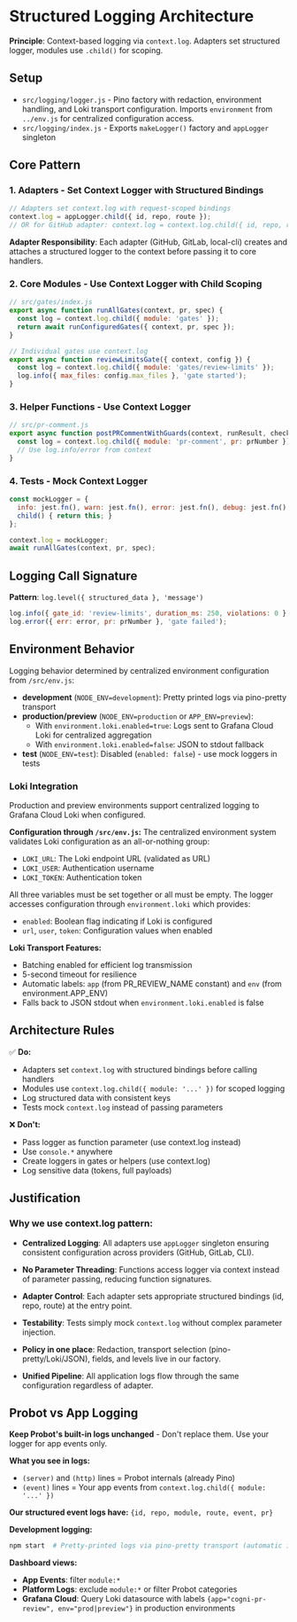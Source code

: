 # Structured Logging Architecture

**Principle**: Context-based logging via `context.log`. Adapters set structured logger, modules use `.child()` for scoping.

## Setup

- `src/logging/logger.js` - Pino factory with redaction, environment handling, and Loki transport configuration. Imports `environment` from `../env.js` for centralized configuration access.
- `src/logging/index.js` - Exports `makeLogger()` factory and `appLogger` singleton

## Core Pattern

### 1. Adapters - Set Context Logger with Structured Bindings

```javascript
// Adapters set context.log with request-scoped bindings
context.log = appLogger.child({ id, repo, route });
// OR for GitHub adapter: context.log = context.log.child({ id, repo, route });
```

**Adapter Responsibility**: Each adapter (GitHub, GitLab, local-cli) creates and attaches a structured logger to the context before passing it to core handlers.

### 2. Core Modules - Use Context Logger with Child Scoping

```javascript
// src/gates/index.js
export async function runAllGates(context, pr, spec) {
  const log = context.log.child({ module: 'gates' });
  return await runConfiguredGates({ context, pr, spec });
}

// Individual gates use context.log
export async function reviewLimitsGate({ context, config }) {
  const log = context.log.child({ module: 'gates/review-limits' });
  log.info({ max_files: config.max_files }, 'gate started');
}
```

### 3. Helper Functions - Use Context Logger

```javascript
// src/pr-comment.js  
export async function postPRCommentWithGuards(context, runResult, checkUrl, headSha, prNumber) {
  const log = context.log.child({ module: 'pr-comment', pr: prNumber });
  // Use log.info/error from context
}
```

### 4. Tests - Mock Context Logger

```javascript
const mockLogger = { 
  info: jest.fn(), warn: jest.fn(), error: jest.fn(), debug: jest.fn(),
  child() { return this; } 
};

context.log = mockLogger;
await runAllGates(context, pr, spec);
```

## Logging Call Signature

**Pattern**: `log.level({ structured_data }, 'message')`

```javascript
log.info({ gate_id: 'review-limits', duration_ms: 250, violations: 0 }, 'gate completed');
log.error({ err: error, pr: prNumber }, 'gate failed');
```

## Environment Behavior

Logging behavior determined by centralized environment configuration from `/src/env.js`:

- **development** (`NODE_ENV=development`): Pretty printed logs via pino-pretty transport
- **production/preview** (`NODE_ENV=production` or `APP_ENV=preview`): 
  - With `environment.loki.enabled=true`: Logs sent to Grafana Cloud Loki for centralized aggregation
  - With `environment.loki.enabled=false`: JSON to stdout fallback
- **test** (`NODE_ENV=test`): Disabled (`enabled: false`) - use mock loggers in tests

### Loki Integration

Production and preview environments support centralized logging to Grafana Cloud Loki when configured.

**Configuration through `/src/env.js`:**
The centralized environment system validates Loki configuration as an all-or-nothing group:
- `LOKI_URL`: The Loki endpoint URL (validated as URL)
- `LOKI_USER`: Authentication username
- `LOKI_TOKEN`: Authentication token

All three variables must be set together or all must be empty. The logger accesses configuration through `environment.loki` which provides:
- `enabled`: Boolean flag indicating if Loki is configured
- `url`, `user`, `token`: Configuration values when enabled

**Loki Transport Features:**
- Batching enabled for efficient log transmission
- 5-second timeout for resilience
- Automatic labels: `app` (from PR_REVIEW_NAME constant) and `env` (from environment.APP_ENV)
- Falls back to JSON stdout when `environment.loki.enabled` is false

## Architecture Rules

✅ **Do:**
- Adapters set `context.log` with structured bindings before calling handlers
- Modules use `context.log.child({ module: '...' })` for scoped logging
- Log structured data with consistent keys
- Tests mock `context.log` instead of passing parameters

❌ **Don't:**
- Pass logger as function parameter (use context.log instead)
- Use `console.*` anywhere
- Create loggers in gates or helpers (use context.log)
- Log sensitive data (tokens, full payloads)

## Justification

### Why we use context.log pattern:

- **Centralized Logging**: All adapters use `appLogger` singleton ensuring consistent configuration across providers (GitHub, GitLab, CLI).

- **No Parameter Threading**: Functions access logger via context instead of parameter passing, reducing function signatures.

- **Adapter Control**: Each adapter sets appropriate structured bindings (id, repo, route) at the entry point.

- **Testability**: Tests simply mock `context.log` without complex parameter injection.

- **Policy in one place**: Redaction, transport selection (pino-pretty/Loki/JSON), fields, and levels live in our factory.

- **Unified Pipeline**: All application logs flow through the same configuration regardless of adapter.

## Probot vs App Logging

**Keep Probot's built-in logs unchanged** - Don't replace them. Use your logger for app events only.

**What you see in logs:**
- `(server)` and `(http)` lines = Probot internals (already Pino)
- `(event)` lines = Your app events from `context.log.child({ module: '...' })`

**Our structured event logs have:** `{id, repo, module, route, event, pr}`

**Development logging:**
```bash
npm start  # Pretty-printed logs via pino-pretty transport (automatic in dev environment)
```

**Dashboard views:**
- **App Events**: filter `module:*`
- **Platform Logs**: exclude `module:*` or filter Probot categories
- **Grafana Cloud**: Query Loki datasource with labels `{app="cogni-pr-review", env="prod|preview"}` in production environments